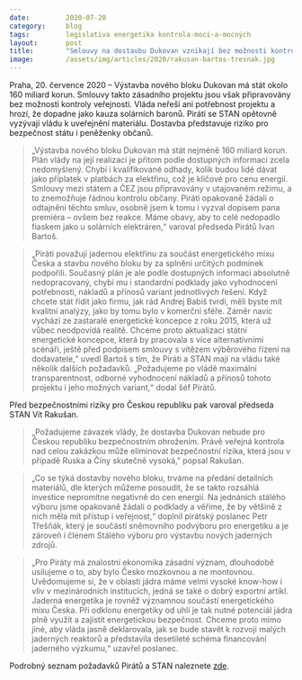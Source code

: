 ```yaml
---
date:         2020-07-20
category:     blog
tags:         legislativa energetika kontrola-moci-a-mocných
layout:       post
title:        "Smlouvy na dostavbu Dukovan vznikají bez možnosti kontroly veřejnosti. Vláda neřeší potřebnost projektu za 160 miliard korun, tvrdí Piráti a STAN"
image:        /assets/img/articles/2020/rakusan-bartos-tresnak.jpg
---   
```



Praha, 20. července 2020 – Výstavba nového bloku Dukovan má stát okolo 160 miliard korun. Smlouvy takto zásadního projektu jsou však připravovány bez možnosti kontroly veřejnosti. Vláda neřeší ani potřebnost projektu a hrozí, že dopadne jako kauza solárních baronů.  Piráti se STAN opětovně vyzývají vládu k uveřejnění materiálu. Dostavba představuje riziko pro bezpečnost státu i peněženky občanů. 
> „Výstavba nového bloku Dukovan má stát nejméně 160 miliard korun. Plán vlády na její realizaci je přitom podle dostupných informací zcela nedomyšlený. Chybí i kvalifikované odhady, kolik budou lidé dávat jako příplatek v platbách za elektřinu, což je klíčové pro cenu energií. Smlouvy mezi státem a ČEZ jsou připravovány v utajovaném režimu, a to znemožňuje řádnou kontrolu občany. Piráti opakovaně žádali o odtajnění těchto smluv, osobně jsem k tomu i vyzval dopisem pana premiéra – ovšem bez reakce. Máme obavy, aby to celé nedopadlo fiaskem jako u solárních elektráren,“ varoval předseda Pirátů Ivan Bartoš.

> „Piráti považují jadernou elektřinu za součást energetického mixu Česka a stavbu nového bloku by za splnění určitých podmínek podpořili. Současný plán je ale podle dostupných informací absolutně nedopracovaný, chybí mu i standardní podklady jako vyhodnocení potřebnosti, nákladů a přínosů variant jednotlivých řešení. Když chcete stát řídit jako firmu, jak rád Andrej Babiš tvrdí, měli byste mít kvalitní analýzy, jako by tomu bylo v komerční sféře. Záměr navíc vychází ze zastaralé energetické koncepce z roku 2015, která už vůbec neodpovídá realitě. Chceme proto aktualizaci státní energetické koncepce, která by pracovala s více alternativními scénáři, ještě před podpisem smlouvy s vítězem výběrového řízení na dodavatele,“ uvedl Bartoš s tím, že Piráti a STAN mají na vládu také několik dalších požadavků. „Požadujeme po vládě maximální transparentnost, odborné vyhodnocení nákladů a přínosů tohoto projektu i jeho možných variant,“ dodal šéf Pirátů.

Před bezpečnostními riziky pro Českou republiku pak varoval předseda STAN Vít Rakušan. 
> „Požadujeme závazek vlády, že dostavba Dukovan nebude pro Českou republiku bezpečnostním ohrožením. Právě veřejná kontrola nad celou zakázkou může eliminovat bezpečnostní rizika, která jsou v případě Ruska a Číny skutečně vysoká," popsal Rakušan. 

> „Co se týká dostavby nového bloku, trváme na předání detailních materiálů, dle kterých můžeme posoudit, že se takto rozsáhlá investice nepromítne negativně do cen energií. Na jednáních stálého výboru jsme opakovaně žádali o podklady a věříme, že by většině z nich měla mít přístup i veřejnost,“ doplnil pirátský poslanec Petr Třešňák, který je součástí sněmovního podvýboru pro energetiku a je zároveň i členem Stálého výboru pro výstavbu nových jaderných zdrojů. 

> „Pro Piráty má znalostní ekonomika zásadní význam, dlouhodobě usilujeme o to, aby bylo Česko mozkovnou a ne montovnou. Uvědomujeme si, že v oblasti jádra máme velmi vysoké know-how i vliv v mezinárodních institucích, jedná se také o dobrý exportní artikl.  Jaderná energetika je rovněž významnou součástí energetického mixu Česka. Při odklonu energetiky od uhlí je tak nutné potenciál jádra plně využít a zajistit energetickou bezpečnost. Chceme proto mimo jiné, aby vláda jasně deklarovala, jak se bude stavět k rozvoji malých jaderných reaktorů a představila desetileté schéma financování jaderného výzkumu,“ uzavřel poslanec.

Podrobný seznam požadavků Pirátů a STAN naleznete [zde](https://www.pirati.cz/assets/pdf/Požadavky%20na%20vládu_Dukovany.pdf).
